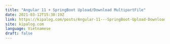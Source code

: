 ```yaml
---
title: "Angular 11 + SpringBoot Upload/Download MultipartFile"
date: 2021-03-12T15:30:19Z
link: https://kipalog.com/posts/Angular-11---SpringBoot-Upload-Download-MultipartFile?utm_medium=RSS&utm_source=news.12bit.vn
site: kipalog.com
language: Vietnamese
draft: false
---
```

